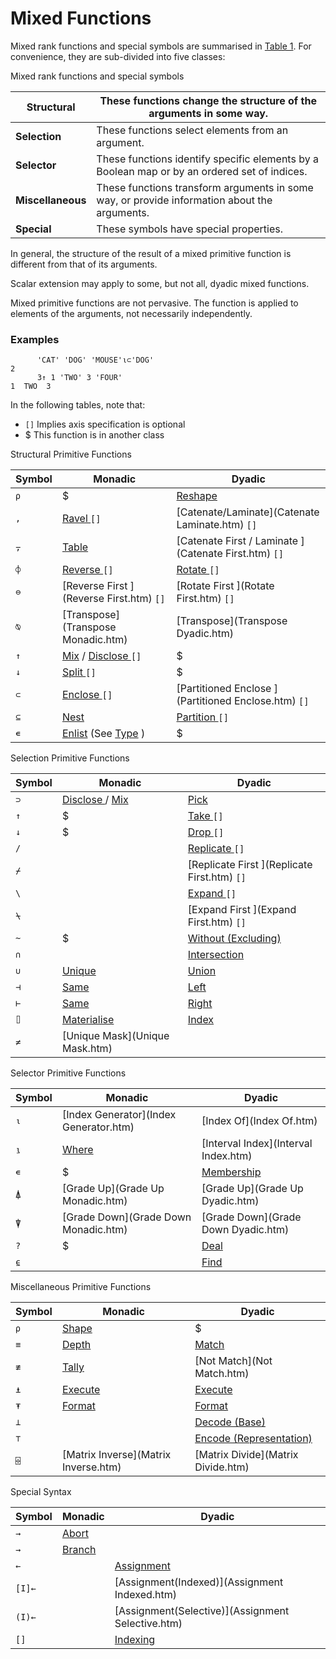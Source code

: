 # Mixed Functions

Mixed rank functions and special symbols are summarised in [Table 1](#MixedRankFunctions). For convenience, they are sub-divided into five classes:

Mixed rank functions and special symbols

| **Structural** | These functions change the structure of the arguments in some way. |
| --- | ---  |
| **Selection** | These functions select elements from an argument. |
| **Selector** | These functions identify specific elements by a Boolean map or by an ordered set of indices. |
| **Miscellaneous** | These functions transform arguments in some way, or provide information about the arguments. |
| **Special** | These symbols have special properties. |

In general, the structure of the result of a mixed primitive function is different from that of its arguments.

Scalar extension may apply to some, but not all, dyadic mixed functions.

Mixed primitive functions are not pervasive. The function is applied to elements of the arguments, not necessarily independently.

### Examples
```apl
      'CAT' 'DOG' 'MOUSE'⍳⊂'DOG'
2 
      3↑ 1 'TWO' 3 'FOUR'
1  TWO  3
```

In the following tables, note that:

- `[]` Implies axis specification is optional
- $  This function is in another class

Structural Primitive Functions

| Symbol | Monadic | Dyadic |
| --- | --- | ---  |
| `⍴` | $ | [Reshape](Reshape.htm) |
| `,` | [Ravel ](Ravel.htm) `[]` | [Catenate/Laminate](Catenate Laminate.htm) `[]` |
| `⍪` | [Table](Table.htm) | [Catenate First / Laminate ](Catenate First.htm) `[]` |
| `⌽` | [Reverse ](Reverse.htm) `[]` | [Rotate ](Rotate.htm) `[]` |
| `⊖` | [Reverse First ](Reverse First.htm) `[]` | [Rotate First ](Rotate First.htm) `[]` |
| `⍉` | [Transpose](Transpose Monadic.htm) | [Transpose](Transpose Dyadic.htm) |
| `↑` | [Mix](Mix.htm) / [Disclose ](Disclose.htm) `[]` | $ |
| `↓` | [Split ](Split.htm) `[]` | $ |
| `⊂` | [Enclose ](Enclose.htm) `[]` | [Partitioned Enclose ](Partitioned Enclose.htm) `[]` |
| `⊆` | [Nest](Nest.htm) | [Partition ](Partition.htm) `[]` |
| `∊` | [Enlist](Enlist.htm) (See [Type](Type.htm) ) | $ |

Selection Primitive Functions

| Symbol | Monadic | Dyadic |
| --- | --- | ---  |
| `⊃` | [Disclose ](Disclose.htm) / [Mix](Mix.htm) | [Pick](Pick.htm) |
| `↑` | $ | [Take ](Take.htm) `[]` |
| `↓` | $ | [Drop ](../system-commands/system-commands-a-z/drop.md) `[]` |
| `/` |  | [Replicate ](Replicate.htm) `[]` |
| `⌿` |  | [Replicate First ](Replicate First.htm) `[]` |
| `\` |  | [Expand ](Expand.htm) `[]` |
| `⍀` |  | [Expand First ](Expand First.htm) `[]` |
| `~` | $ | [Without (Excluding)](Excluding.htm) |
| `∩` |  | [Intersection](Intersection.htm) |
| `∪` | [Unique](Unique.htm) | [Union](Union.htm) |
| `⊣` | [Same](Same.htm) | [Left](Left.htm) |
| `⊢` | [Same](Same.htm) | [Right](Right.htm) |
| `⌷` | [Materialise](Materialise.htm) | [Index](../../index.md) |
| `≠` | [Unique Mask](Unique Mask.htm) |  |

Selector Primitive Functions

| Symbol | Monadic | Dyadic |
| --- | --- | ---  |
| `⍳` | [Index Generator](Index Generator.htm) | [Index Of](Index Of.htm) |
| `⍸` | [Where](Where.htm) | [Interval Index](Interval Index.htm) |
| `∊` | $ | [Membership](Membership.htm) |
| `⍋` | [Grade Up](Grade Up Monadic.htm) | [Grade Up](Grade Up Dyadic.htm) |
| `⍒` | [Grade Down](Grade Down Monadic.htm) | [Grade Down](Grade Down Dyadic.htm) |
| `?` | $ | [Deal](Deal.htm) |
| `⍷` |  | [Find](Find.htm) |

Miscellaneous Primitive Functions

| Symbol | Monadic | Dyadic |
| --- | --- | ---  |
| `⍴` | [Shape](Shape.htm) | $ |
| `≡` | [Depth](Depth.htm) | [Match](Match.htm) |
| `≢` | [Tally](Tally.htm) | [Not Match](Not Match.htm) |
| `⍎` | [Execute](Execute.htm) | [Execute](Execute.htm) |
| `⍕` | [Format](../system-functions/system-functions-a-z/system-functions-a-z/format-monadic.md) | [Format](../system-functions/system-functions-a-z/system-functions-a-z/format-dyadic.md) |
| `⊥` |  | [Decode (Base)](Decode.htm) |
| `⊤` |  | [Encode (Representation)](Encode.htm) |
| `⌹` | [Matrix Inverse](Matrix Inverse.htm) | [Matrix Divide](Matrix Divide.htm) |

Special Syntax

| Symbol | Monadic | Dyadic |
| --- | --- | ---  |
| `→` | [Abort](Abort.htm) |  |
| `→` | [Branch](Branch.htm) |  |
| `←` |  | [Assignment](Assignment.htm) |
| `[I]←` |  | [Assignment(Indexed)](Assignment Indexed.htm) |
| `(I)←` |  | [Assignment(Selective)](Assignment Selective.htm) |
| `[]` |  | [Indexing](Indexing.htm) |
